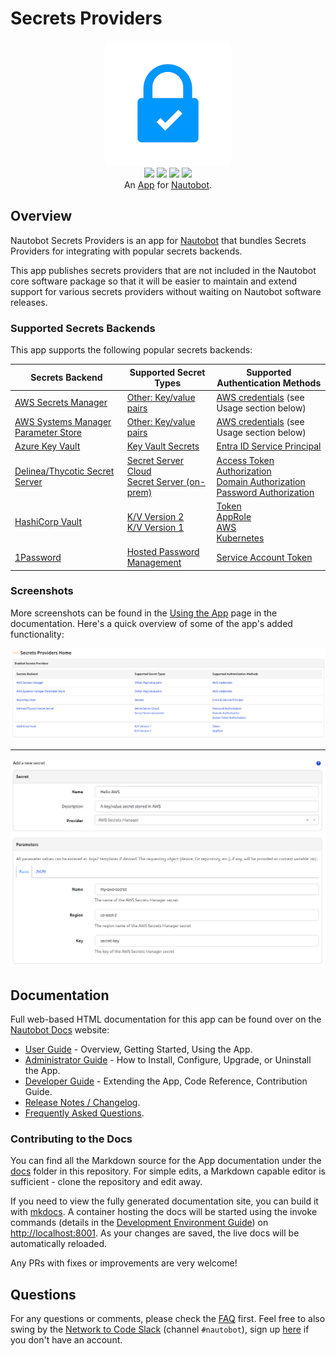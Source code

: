 # Secrets Providers

<p align="center">
  <img src="https://raw.githubusercontent.com/nautobot/nautobot-app-secrets-providers/develop/docs/images/icon-nautobot-secrets-providers.png" class="logo" height="200px">
  <br>
  <a href="https://github.com/nautobot/nautobot-app-secrets-providers/actions"><img src="https://github.com/nautobot/nautobot-app-secrets-providers/actions/workflows/ci.yml/badge.svg?branch=main"></a>
  <a href="https://docs.nautobot.com/projects/secrets-providers/en/latest/"><img src="https://readthedocs.org/projects/nautobot-plugin-secrets-providers/badge/"></a>
  <a href="https://pypi.org/project/nautobot-secrets-providers/"><img src="https://img.shields.io/pypi/v/nautobot-secrets-providers"></a>
  <a href="https://pypi.org/project/nautobot-secrets-providers/"><img src="https://img.shields.io/pypi/dm/nautobot-secrets-providers"></a>
  <br>
  An <a href="https://networktocode.com/nautobot-apps/">App</a> for <a href="https://nautobot.com/">Nautobot</a>.
</p>

## Overview

Nautobot Secrets Providers is an app for [Nautobot](https://github.com/nautobot/nautobot) that bundles Secrets Providers for integrating with popular secrets backends.

This app publishes secrets providers that are not included in the Nautobot core software package so that it will be easier to maintain and extend support for various secrets providers without waiting on Nautobot software releases.

### Supported Secrets Backends

This app supports the following popular secrets backends:

| Secrets Backend                                                                | Supported Secret Types                                                                                                                                                                        | Supported Authentication Methods                                                                                                                                                                                                                                                                           |
| ------------------------------------------------------------------------------ | --------------------------------------------------------------------------------------------------------------------------------------------------------------------------------------------- | ---------------------------------------------------------------------------------------------------------------------------------------------------------------------------------------------------------------------------------------------------------------------------------------------------------- |
| [AWS Secrets Manager](https://aws.amazon.com/secrets-manager/)                 | [Other: Key/value pairs](https://docs.aws.amazon.com/secretsmanager/latest/userguide/manage_create-basic-secret.html)                                                                         | [AWS credentials](https://docs.aws.amazon.com/general/latest/gr/aws-sec-cred-types.html) (see Usage section below)                                                                                                                                                                                         |
| [AWS Systems Manager Parameter Store](https://aws.amazon.com/secrets-manager/) | [Other: Key/value pairs](https://docs.aws.amazon.com/systems-manager/latest/userguide/systems-manager-parameter-store.html)                                                                   | [AWS credentials](https://docs.aws.amazon.com/general/latest/gr/aws-sec-cred-types.html) (see Usage section below)                                                                                                                                                                                         |
| [Azure Key Vault](https://learn.microsoft.com/en-us/azure/key-vault/)          | [Key Vault Secrets](https://learn.microsoft.com/en-us/azure/key-vault/secrets/about-secrets)                                                                                                  | [Entra ID Service Principal](https://learn.microsoft.com/en-us/python/api/azure-identity/azure.identity.environmentcredential?view=azure-python)                                                                                                                                                           |
| [Delinea/Thycotic Secret Server](https://delinea.com/products/secret-server)   | [Secret Server Cloud](https://github.com/DelineaXPM/python-tss-sdk#secret-server-cloud)<br/>[Secret Server (on-prem)](https://github.com/DelineaXPM/python-tss-sdk#initializing-secretserver) | [Access Token Authorization](https://github.com/DelineaXPM/python-tss-sdk#access-token-authorization)<br/>[Domain Authorization](https://github.com/DelineaXPM/python-tss-sdk#domain-authorization)<br/>[Password Authorization](https://github.com/DelineaXPM/python-tss-sdk#password-authorization)<br/> |
| [HashiCorp Vault](https://www.vaultproject.io)                                 | [K/V Version 2](https://www.vaultproject.io/docs/secrets/kv/kv-v2)<br/>[K/V Version 1](https://developer.hashicorp.com/vault/docs/secrets/kv/kv-v1)                                           | [Token](https://www.vaultproject.io/docs/auth/token)<br/>[AppRole](https://www.vaultproject.io/docs/auth/approle)<br/>[AWS](https://www.vaultproject.io/docs/auth/aws)<br/>[Kubernetes](https://www.vaultproject.io/docs/auth/kubernetes)                                                                  |
| [1Password](https://1password.com) | [Hosted Password Management](https://1password.com/password-management) | [Service Account Token](https://developer.1password.com/docs/service-accounts/) |

### Screenshots

More screenshots can be found in the [Using the App](https://docs.nautobot.com/projects/secrets-providers/en/latest/user/app_use_cases/) page in the documentation. Here's a quick overview of some of the app's added functionality:

![Screenshot of app home page](https://raw.githubusercontent.com/nautobot/nautobot-app-secrets-providers/develop/docs/images/secrets-providers-home.png "App Home page")

---

![Screenshot of secret using AWS Secrets Manager](https://raw.githubusercontent.com/nautobot/nautobot-app-secrets-providers/develop/docs/images/aws-secrets-manager-secrets-provider-add.png "Secret using AWS Secrets Manager")

## Documentation

Full web-based HTML documentation for this app can be found over on the [Nautobot Docs](https://docs.nautobot.com) website:

- [User Guide](https://docs.nautobot.com/projects/secrets-providers/en/latest/user/app_overview/) - Overview, Getting Started, Using the App.
- [Administrator Guide](https://docs.nautobot.com/projects/secrets-providers/en/latest/admin/install/) - How to Install, Configure, Upgrade, or Uninstall the App.
- [Developer Guide](https://docs.nautobot.com/projects/secrets-providers/en/latest/dev/contributing/) - Extending the App, Code Reference, Contribution Guide.
- [Release Notes / Changelog](https://docs.nautobot.com/projects/secrets-providers/en/latest/admin/release_notes/).
- [Frequently Asked Questions](https://docs.nautobot.com/projects/secrets-providers/en/latest/user/faq/).

### Contributing to the Docs

You can find all the Markdown source for the App documentation under the [docs](https://github.com/nautobot/nautobot-app-data-validation-engine/tree/develop/docs) folder in this repository. For simple edits, a Markdown capable editor is sufficient - clone the repository and edit away.

If you need to view the fully generated documentation site, you can build it with [mkdocs](https://www.mkdocs.org/). A container hosting the docs will be started using the invoke commands (details in the [Development Environment Guide](https://docs.nautobot.com/projects/data-validation/en/latest/dev/dev_environment/#docker-development-environment)) on [http://localhost:8001](http://localhost:8001). As your changes are saved, the live docs will be automatically reloaded.

Any PRs with fixes or improvements are very welcome!

## Questions

For any questions or comments, please check the [FAQ](https://docs.nautobot.com/projects/secrets-providers/en/latest/user/faq/) first. Feel free to also swing by the [Network to Code Slack](https://networktocode.slack.com/) (channel `#nautobot`), sign up [here](http://slack.networktocode.com/) if you don't have an account.

